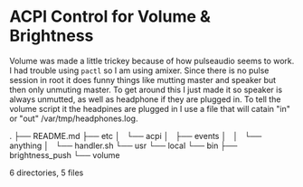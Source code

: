 # ACPI Control for Volume & Brightness

Volume was made a little trickey because of how pulseaudio seems to work. I had trouble using `pactl` so I am using amixer. Since there is no pulse session in root it does funny things like mutting master and speaker but then only unmuting master. To get around this I just made it so speaker is always unmutted, as well as headphone if they are plugged in. To tell the volume script it the headpines are plugged in I use a file that will catain "in" or "out" /var/tmp/headphones.log.


.
├── README.md
├── etc
│   └── acpi
│       ├── events
│       │   └── anything
│       └── handler.sh
└── usr
    └── local
        └── bin
            ├── brightness_push
            └── volume


6 directories, 5 files
